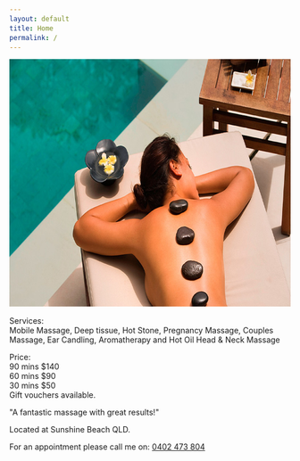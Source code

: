 ```yaml
---
layout: default
title: Home
permalink: /
---
```


<section>
  <div class="bg">
    <img src="/img/hero.jpg" width="790" height="444">
    <article>
      <p>Services:<br>Mobile Massage, Deep tissue, Hot Stone, Pregnancy Massage, Couples Massage, Ear Candling, Aromatherapy and Hot Oil Head &amp; Neck Massage</p>
      <p>Price:<br>90 mins $140<br>60 mins $90<br>30 mins $50<br>Gift vouchers available.</p>
      <p>&quot;A fantastic massage with great results!&quot;</p>
      <p>Located at Sunshine Beach QLD.</p>
      <p>For an appointment please call me on: <a href="tel:0402473804">0402 473 804</a></p>
    </article>
  </div>
</section>
